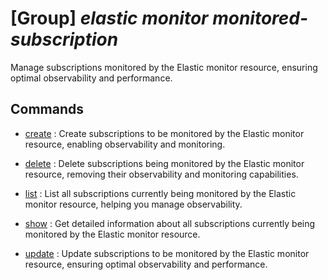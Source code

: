 # [Group] _elastic monitor monitored-subscription_

Manage subscriptions monitored by the Elastic monitor resource, ensuring optimal observability and performance.

## Commands

- [create](/Commands/elastic/monitor/monitored-subscription/_create.md)
: Create subscriptions to be monitored by the Elastic monitor resource, enabling observability and monitoring.

- [delete](/Commands/elastic/monitor/monitored-subscription/_delete.md)
: Delete subscriptions being monitored by the Elastic monitor resource, removing their observability and monitoring capabilities.

- [list](/Commands/elastic/monitor/monitored-subscription/_list.md)
: List all subscriptions currently being monitored by the Elastic monitor resource, helping you manage observability.

- [show](/Commands/elastic/monitor/monitored-subscription/_show.md)
: Get detailed information about all subscriptions currently being monitored by the Elastic monitor resource.

- [update](/Commands/elastic/monitor/monitored-subscription/_update.md)
: Update subscriptions to be monitored by the Elastic monitor resource, ensuring optimal observability and performance.

